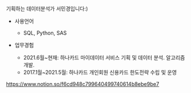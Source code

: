 기획하는 데이터분석가 서민경입니다:)

* 사용언어
  - SQL, Python, SAS

* 업무경험
  - 2021.6월~현재: 하나카드 마이데이터 서비스 기획 및 데이터 분석. 알고리즘 개발.
  - 2017.1월~2021.5월: 하나카드 개인회원 신용카드 한도전략 수립 및 운영

https://www.notion.so/f6cd948c799640499740614b8ebe9be7
